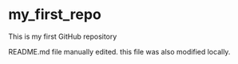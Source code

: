 # my_first_repo
This is my first GitHub repository 

README.md file manually edited. this file was also modified locally. 
